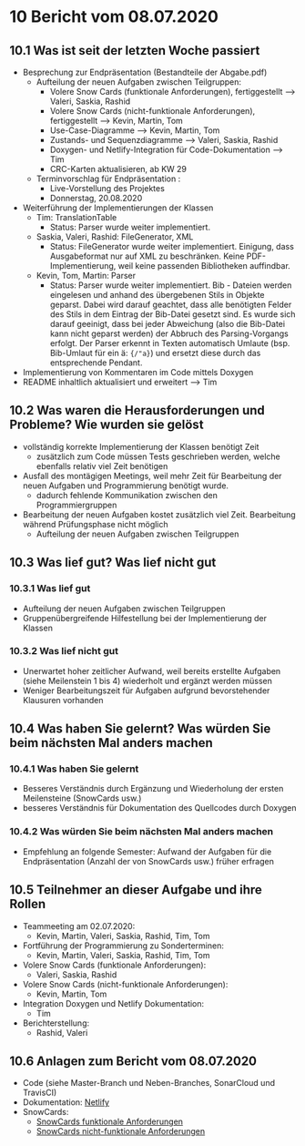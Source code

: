# 10 Bericht vom 08.07.2020
  
## 10.1  Was ist seit der letzten Woche passiert

+ Besprechung zur Endpräsentation (Bestandteile der Abgabe.pdf)
  + Aufteilung der neuen Aufgaben zwischen Teilgruppen:
    + Volere Snow Cards (funktionale Anforderungen), fertiggestellt --> Valeri, Saskia, Rashid
    + Volere Snow Cards (nicht-funktionale Anforderungen), fertiggestellt --> Kevin, Martin, Tom
    + Use-Case-Diagramme --> Kevin, Martin, Tom
    + Zustands- und Sequenzdiagramme --> Valeri, Saskia, Rashid
    + Doxygen- und Netlify-Integration für Code-Dokumentation --> Tim
    + CRC-Karten aktualisieren, ab KW 29
  + Terminvorschlag für Endpräsentation :
    + Live-Vorstellung des Projektes
    + Donnerstag, 20.08.2020
+ Weiterführung der Implementierungen der Klassen
  + Tim: TranslationTable
    + Status: Parser wurde weiter implementiert.
  + Saskia, Valeri, Rashid:  FileGenerator, XML
    + Status: FileGenerator wurde weiter implementiert. Einigung, dass Ausgabeformat nur auf XML zu beschränken. Keine PDF-Implementierung, weil keine passenden Bibliotheken auffindbar.
  + Kevin, Tom, Martin: Parser
    + Status: Parser wurde weiter implementiert. Bib - Dateien werden eingelesen und anhand des übergebenen Stils in Objekte geparst. Dabei wird darauf geachtet, dass alle benötigten Felder des Stils in dem Eintrag der Bib-Datei gesetzt sind. Es wurde sich darauf geeinigt, dass bei jeder Abweichung (also die Bib-Datei kann nicht geparst werden) der Abbruch des Parsing-Vorgangs erfolgt. Der Parser erkennt in Texten automatisch Umlaute (bsp. Bib-Umlaut für ein ä: `{/"a}`) und ersetzt diese durch das entsprechende Pendant.
+ Implementierung von Kommentaren im Code mittels Doxygen
+ README inhaltlich aktualisiert und erweitert --> Tim

## 10.2 Was waren die Herausforderungen und Probleme? Wie wurden sie gelöst

+ vollständig korrekte Implementierung der Klassen benötigt Zeit
  + zusätzlich zum Code müssen Tests geschrieben werden, welche ebenfalls relativ viel Zeit benötigen
+ Ausfall des montägigen Meetings, weil mehr Zeit für Bearbeitung der neuen Aufgaben und Programmierung benötigt wurde.
  + dadurch fehlende Kommunikation zwischen den Programmiergruppen
+ Bearbeitung der neuen Aufgaben kostet zusätzlich viel Zeit. Bearbeitung während Prüfungsphase nicht möglich
  + Aufteilung der neuen Aufgaben zwischen Teilgruppen

## 10.3 Was lief gut? Was lief nicht gut

### 10.3.1 Was lief gut

+ Aufteilung der neuen Aufgaben zwischen Teilgruppen
+ Gruppenübergreifende Hilfestellung bei der Implementierung der Klassen

### 10.3.2 Was lief nicht gut

+ Unerwartet hoher zeitlicher Aufwand, weil bereits erstellte Aufgaben (siehe Meilenstein 1 bis 4) wiederholt und ergänzt werden müssen
+ Weniger Bearbeitungszeit für Aufgaben aufgrund bevorstehender Klausuren vorhanden

## 10.4 Was haben Sie gelernt? Was würden Sie beim nächsten Mal anders machen

### 10.4.1 Was haben Sie gelernt

+ Besseres Verständnis durch Ergänzung und Wiederholung der ersten Meilensteine (SnowCards usw.)
+ besseres Verständnis für Dokumentation des Quellcodes durch Doxygen

### 10.4.2 Was würden Sie beim nächsten Mal anders machen

+ Empfehlung an folgende Semester: Aufwand der Aufgaben für die Endpräsentation (Anzahl der von SnowCards usw.) früher erfragen

## 10.5 Teilnehmer an dieser Aufgabe und ihre Rollen

+ Teammeeting am 02.07.2020:
  + Kevin, Martin, Valeri, Saskia, Rashid, Tim, Tom
+ Fortführung der Programmierung zu Sonderterminen:
  + Kevin, Martin, Valeri, Saskia, Rashid, Tim, Tom
+ Volere Snow Cards (funktionale Anforderungen):
  + Valeri, Saskia, Rashid
+ Volere Snow Cards (nicht-funktionale Anforderungen):
  + Kevin, Martin, Tom
+ Integration Doxygen und Netlify Dokumentation:
  + Tim
+ Berichterstellung:
  + Rashid, Valeri

## 10.6 Anlagen zum Bericht vom 08.07.2020

+ Code (siehe Master-Branch und Neben-Branches, SonarCloud und TravisCI)
+ Dokumentation: [Netlify](https://bibparser.timkante.dev "Doxygen")
+ SnowCards:
  + [SnowCards funktionale Anforderungen][func]
  + [SnowCards nicht-funktionale Anforderungen][Nonfunc]

[func]: ./../snowCards/functional/snowCardFunctional.md "SnowCards funktionale Anforderungen"
[Nonfunc]: ./../snowCards/nonFunctional/snowCardNonFuctional.md "SnowCards funktionale Anforderungen"
